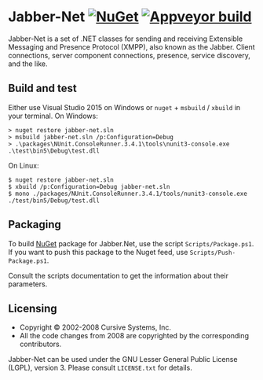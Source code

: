 Jabber-Net [![NuGet][nuget-badge]][nuget] [![Appveyor build][appveyor-badge]][appveyor]
==========

Jabber-Net is a set of .NET classes for sending and receiving Extensible
Messaging and Presence Protocol (XMPP), also known as the Jabber. Client
connections, server component connections, presence, service discovery, and the
like.

Build and test
--------------

Either use Visual Studio 2015 on Windows or `nuget` + `msbuild` / `xbuild` in
your terminal. On Windows:

```console
> nuget restore jabber-net.sln
> msbuild jabber-net.sln /p:Configuration=Debug
> .\packages\NUnit.ConsoleRunner.3.4.1\tools\nunit3-console.exe  .\test\bin5\Debug\test.dll
```

On Linux:

```console
$ nuget restore jabber-net.sln
$ xbuild /p:Configuration=Debug jabber-net.sln
$ mono ./packages/NUnit.ConsoleRunner.3.4.1/tools/nunit3-console.exe  ./test/bin5/Debug/test.dll
```

Packaging
---------

To build [NuGet][nuget] package for Jabber.Net, use the script
`Scripts/Package.ps1`. If you want to push this package to the Nuget feed, use
`Scripts/Push-Package.ps1`.

Consult the scripts documentation to get the information about their parameters.

Licensing
---------

-   Copyright © 2002-2008 Cursive Systems, Inc.
-   All the code changes from 2008 are copyrighted by the corresponding
    contributors.

Jabber-Net can be used under the GNU Lesser General Public License (LGPL),
version 3. Please consult `LICENSE.txt` for details.

[appveyor]: https://ci.appveyor.com/project/ForNeVeR/jabber-net/branch/develop
[nuget]: https://www.nuget.org/packages/jabber-net/

[appveyor-badge]: https://ci.appveyor.com/api/projects/status/fpe2djtjucsl89x3/branch/develop?svg=true
[nuget-badge]: https://img.shields.io/nuget/v/jabber-net.svg?maxAge=2592000
